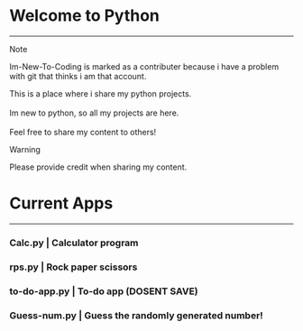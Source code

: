 # Welcome to Python
------------------------------------

> [!NOTE]
> Im-New-To-Coding is marked as a contributer because i have a problem with git that thinks i am that account.

This is a place where i share my python projects.<br> <br> Im new to python, so all my projects are here. <br> <br>
Feel free to share my content to others!

> [!WARNING]
> Please provide credit when sharing my content.

# Current Apps
--------------------------------------
### Calc.py | Calculator program <br>
### rps.py  | Rock paper scissors
### to-do-app.py | To-do app (DOSENT SAVE)
### Guess-num.py | Guess the randomly generated number!

